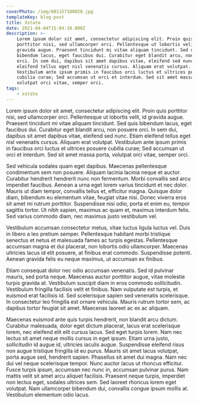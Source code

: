 ```yaml
---
coverPhoto: /img/001157180020.jpg
templateKey: blog-post
title: Xstate
date: 2021-04-04T15:04:10.000Z
description: >-
    Lorem ipsum dolor sit amet, consectetur adipiscing elit. Proin quis
    porttitor nisi, sed ullamcorper orci. Pellentesque ut lobortis velit, id
    gravida augue. Praesent tincidunt mi vitae aliquam tincidunt. Sed quis
    bibendum lacus, eget faucibus dui. Curabitur eget blandit arcu, non posuere
    orci. In sem dui, dapibus sit amet dapibus vitae, eleifend sed nunc. Etiam
    eleifend tellus eget nisl venenatis cursus. Aliquam erat volutpat.
    Vestibulum ante ipsum primis in faucibus orci luctus et ultrices posuere
    cubilia curae; Sed accumsan ut orci et interdum. Sed sit amet massa porta,
    volutpat orci vitae, semper orci.
tags:
    - xstate
---
```


Lorem ipsum dolor sit amet, consectetur adipiscing elit. Proin quis porttitor
nisi, sed ullamcorper orci. Pellentesque ut lobortis velit, id gravida augue.
Praesent tincidunt mi vitae aliquam tincidunt. Sed quis bibendum lacus, eget
faucibus dui. Curabitur eget blandit arcu, non posuere orci. In sem dui, dapibus
sit amet dapibus vitae, eleifend sed nunc. Etiam eleifend tellus eget nisl
venenatis cursus. Aliquam erat volutpat. Vestibulum ante ipsum primis in
faucibus orci luctus et ultrices posuere cubilia curae; Sed accumsan ut orci et
interdum. Sed sit amet massa porta, volutpat orci vitae, semper orci.

Sed vehicula sodales quam eget dapibus. Maecenas pellentesque condimentum sem
non posuere. Aliquam lacinia lacinia neque et auctor. Curabitur hendrerit
hendrerit nunc non fermentum. Morbi convallis sed arcu imperdiet faucibus.
Aenean a urna eget lorem varius tincidunt et nec dolor. Mauris ut diam tempor,
convallis tellus et, efficitur magna. Quisque dolor diam, bibendum eu elementum
vitae, feugiat vitae nisi. Donec viverra eros sit amet mi rutrum porttitor.
Suspendisse nisi odio, porta et enim eu, tempor sagittis tortor. Ut nibh sapien,
maximus ac quam et, maximus interdum felis. Sed varius commodo diam, nec maximus
justo vestibulum vel.

Vestibulum accumsan consectetur metus, vitae luctus ligula luctus vel. Duis in
libero a leo pretium semper. Pellentesque habitant morbi tristique senectus et
netus et malesuada fames ac turpis egestas. Pellentesque accumsan magna et dui
placerat, non lobortis odio ullamcorper. Maecenas ultricies lacus id elit
posuere, at finibus erat commodo. Suspendisse potenti. Aenean gravida felis eu
neque maximus, ut accumsan ex finibus.

Etiam consequat dolor nec odio accumsan venenatis. Sed id pulvinar mauris, sed
porta neque. Maecenas auctor porttitor augue, vitae molestie turpis gravida at.
Vestibulum suscipit diam in eros commodo sollicitudin. Vestibulum fringilla
facilisis velit et finibus. Nam vulputate est turpis, et euismod erat facilisis
id. Sed scelerisque sapien sed venenatis scelerisque. In consectetur leo
fringilla est ornare vehicula. Mauris rutrum tortor sem, ac dapibus tortor
feugiat sit amet. Maecenas laoreet ac ex ac aliquam.

Maecenas euismod ante quis turpis hendrerit, non blandit arcu dictum. Curabitur
malesuada, dolor eget dictum placerat, lacus erat scelerisque lorem, nec
eleifend elit elit cursus lacus. Sed eget turpis lorem. Nam nec lectus sit amet
neque mollis cursus in eget ipsum. Etiam urna justo, sollicitudin id augue id,
ultricies iaculis augue. Suspendisse eleifend risus non augue tristique
fringilla id eu purus. Mauris sit amet lacus volutpat, porta augue sed,
hendrerit sapien. Phasellus sit amet dui magna. Nam nec dui vel neque
scelerisque tempor. Nunc auctor lacus ut rhoncus efficitur. Fusce turpis ipsum,
accumsan nec nunc in, accumsan pulvinar purus. Nam mattis velit sit amet arcu
aliquet facilisis. Praesent neque turpis, imperdiet non lectus eget, sodales
ultrices sem. Sed laoreet rhoncus lorem eget volutpat. Nam ullamcorper bibendum
dui, convallis congue ipsum mollis at. Vestibulum elementum odio lacus.
